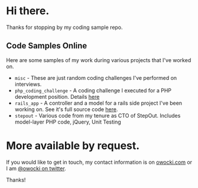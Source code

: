 # Hi there.

Thanks for stopping by my coding sample repo. 

## Code Samples Online

Here are some samples of my work during various projects that I've worked on.

* `misc` - These are just random coding challenges I've performed on interviews.
* `php_coding_challenge` - A coding challenge I executed for a PHP development position.  Details [here](https://github.com/owocki/codesamples/blob/master/php_coding_challenge/README.md)
* `rails_app` - A controller and a model for a rails side project I've been working on.  See it's full source code [here](https://github.com/owocki/slowordown).
* `stepout` - Various code from my tenure as CTO of StepOut.  Includes model-layer PHP code, jQuery, Unit Testing 

# More available by request.

If you would like to get in touch, my contact information is on [owocki.com](http://owocki.com/contact) or I am [@owocki on twitter](http://twitter.com/owocki).


Thanks!

<!-- Google Analytics --> 
<img src='https://ga-beacon.appspot.com/UA-1014419-15/owocki/codesamples' style='width:1px; height:1px;' >
